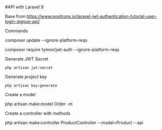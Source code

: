 #API with Laravel 9

Base from https://www.positronx.io/laravel-jwt-authentication-tutorial-user-login-signup-api/

Commands

composer update --ignore-platform-reqs

composer require tymon/jwt-auth --ignore-platform-reqs

Generate JWT Secret 

    php artisan jwt:secret

Generate project key

    php artisan key:generate

Create a model

php artisan make:model Order -m

Create a controller with methods

php artisan make:controller ProductController --model=Product --api